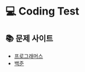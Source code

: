 # 💻 Coding Test


## 📚 문제 사이트


- [프로그래머스](https://school.programmers.co.kr)
- [백준](https://www.acmicpc.net)
